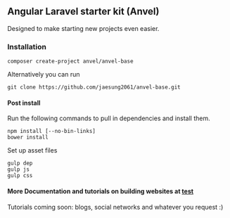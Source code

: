 ## Angular Laravel starter kit (Anvel)

Designed to make starting new projects even easier.

### Installation

```
composer create-project anvel/anvel-base
```

Alternatively you can run

```
git clone https://github.com/jaesung2061/anvel-base.git
```

#### Post install

Run the following commands to pull in dependencies and install them.

```
npm install [--no-bin-links]
bower install
```

Set up asset files

```
gulp dep
gulp js
gulp css
```

#### More Documentation and tutorials on building websites at [test](https://anvel.io)

Tutorials coming soon: blogs, social networks and whatever you request :)